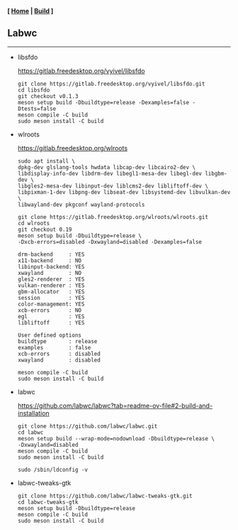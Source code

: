 <link href="../style.css" rel="stylesheet"></link>

**[ [Home](../index.html) | [Build](15-build.html) ]**

## Labwc

---

* libsfdo
    
    https://gitlab.freedesktop.org/vyivel/libsfdo  
    
    ```
    git clone https://gitlab.freedesktop.org/vyivel/libsfdo.git
    cd libsfdo
    git checkout v0.1.3
    meson setup build -Dbuildtype=release -Dexamples=false -Dtests=false
    meson compile -C build
    sudo meson install -C build
    ```

* wlroots
    
    https://gitlab.freedesktop.org/wlroots  
    
    ```
    sudo apt install \
    dpkg-dev glslang-tools hwdata libcap-dev libcairo2-dev \
    libdisplay-info-dev libdrm-dev libegl1-mesa-dev libegl-dev libgbm-dev \
    libgles2-mesa-dev libinput-dev liblcms2-dev libliftoff-dev \
    libpixman-1-dev libpng-dev libseat-dev libsystemd-dev libvulkan-dev \
    libwayland-dev pkgconf wayland-protocols
    ```

    ```
    git clone https://gitlab.freedesktop.org/wlroots/wlroots.git
    cd wlroots
    git checkout 0.19
    meson setup build -Dbuildtype=release \
    -Dxcb-errors=disabled -Dxwayland=disabled -Dexamples=false
    ```
    
    ```
    drm-backend     : YES
    x11-backend     : NO
    libinput-backend: YES
    xwayland        : NO
    gles2-renderer  : YES
    vulkan-renderer : YES
    gbm-allocator   : YES
    session         : YES
    color-management: YES
    xcb-errors      : NO
    egl             : YES
    libliftoff      : YES

  User defined options
    buildtype       : release
    examples        : false
    xcb-errors      : disabled
    xwayland        : disabled
    ```
    
    ```
    meson compile -C build
    sudo meson install -C build
    ```
    
* labwc

    https://github.com/labwc/labwc?tab=readme-ov-file#2-build-and-installation  

    ```
    git clone https://github.com/labwc/labwc.git
    cd labwc
    meson setup build --wrap-mode=nodownload -Dbuildtype=release \
    -Dxwayland=disabled
    meson compile -C build
    sudo meson install -C build
    ```
    
    `sudo /sbin/ldconfig -v`

* labwc-tweaks-gtk

    ```
    git clone https://github.com/labwc/labwc-tweaks-gtk.git
    cd labwc-tweaks-gtk
    meson setup build -Dbuildtype=release
    meson compile -C build
    sudo meson install -C build
    ```

<br/>


